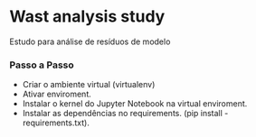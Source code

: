 # Wast analysis study

Estudo para análise de resíduos de modelo


### Passo a Passo

-   Criar o ambiente virtual (virtualenv)
-   Ativar enviroment.
-   Instalar o kernel do Jupyter Notebook na virtual enviroment.
-   Instalar as dependências no requirements. (pip install -requirements.txt).
